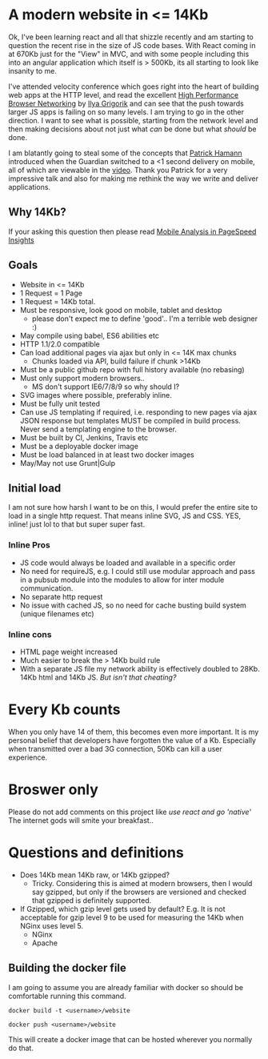 # A modern website in &lt;= 14Kb

Ok, I've been learning react and all that shizzle recently and am starting to question the recent rise in the size of JS code bases. With React coming in at 670Kb just for the "View" in MVC, and with some people including this into an angular application which itself is &gt; 500Kb, its all starting to look like insanity to me.
 
I've attended velocity conference which goes right into the heart of building web apps at the HTTP level, and read the excellent [High Performance Browser Networking](http://shop.oreilly.com/product/0636920028048.do) by [Ilya Grigorik](https://www.igvita.com) and can see that the push towards larger JS apps is failing on so many levels. I am trying to go in the other direction. I want to see what is possible, starting from the network level and then making decisions about not just what _can_ be done but what _should_ be done.
 
I am blatantly going to steal some of the concepts that [Patrick Hamann](https://twitter.com/patrickhamann) introduced when the Guardian switched to a &lt;1 second delivery on mobile, all of which are viewable in the [video](https://www.youtube.com/watch?v=dfweWyVScaI). Thank you Patrick for a very impressive talk and also for making me rethink the way we write and deliver applications.

## Why 14Kb?
If your asking this question then please read [Mobile Analysis in PageSpeed Insights](https://developers.google.com/speed/docs/insights/mobile)

## Goals

- Website in <= 14Kb
- 1 Request = 1 Page
- 1 Request = 14Kb total.
- Must be responsive, look good on mobile, tablet and desktop
    - please don't expect me to define 'good'.. I'm a terrible web designer :)
- May compile using babel, ES6 abilities etc
- HTTP 1.1/2.0 compatible
- Can load additional pages via ajax but only in <= 14K max chunks
    - Chunks loaded via API, build failure if chunk >14Kb
- Must be a public github repo with full history available (no rebasing)
- Must only support modern browsers..
    - MS don't support IE6/7/8/9 so why should I?
- SVG images where possible, preferably inline.
- Must be fully unit tested
- Can use JS templating if required, i.e. responding to new pages via ajax JSON response but templates MUST be compiled in build process. Never send a templating engine to the browser.
- Must be built by CI, Jenkins, Travis etc
- Must be a deployable docker image
- Must be load balanced in at least two docker images
- May/May not use Grunt|Gulp
  
## Initial load
I am not sure how harsh I want to be on this, I would prefer the entire site to load in a single http request. That means inline SVG, JS and CSS. YES, inline! just lol to that but super super fast.

### Inline Pros
- JS code would always be loaded and available in a specific order
- No need for requireJS, e.g. I could still use modular approach and pass in a pubsub module into the modules to allow for inter module communication. 
- No separate http request
- No issue with cached JS, so no need for cache busting build system (unique filenames etc)

### Inline cons
- HTML page weight increased
- Much easier to break the > 14Kb build rule
- With a separate JS file my network ability is effectively doubled to 28Kb. 14Kb html and 14Kb JS. _But isn't that cheating?_     

# Every Kb counts
When you only have 14 of them, this becomes even more important. It is my personal belief that developers have forgotten the value of a Kb. Especially when transmitted over a bad 3G connection, 50Kb can kill a user experience.

# Broswer only
Please do not add comments on this project like _use react and go 'native'_ The internet gods will smite your breakfast..

# Questions and definitions
- Does 14Kb mean 14Kb raw, or 14Kb gzipped?
    - Tricky. Considering this is aimed at modern browsers, then I would say gzipped, but only if the browsers are versioned and checked that gzipped is definitely supported.
- If Gzipped, which gzip level gets used by default? E.g. It is not acceptable for gzip level 9 to be used for measuring the 14Kb when NGinx uses level 5.
    - NGinx
    - Apache
    
    
## Building the docker file
I am going to assume you are already familiar with docker so should be comfortable running this command.

    docker build -t <username>/website
   
    docker push <username>/website    

This will create a docker image that can be hosted wherever you normally do that.
 